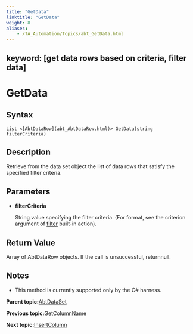 ```yaml
--- 
title: "GetData"
linktitle: "GetData"
weight: 8
aliases: 
    - /TA_Automation/Topics/abt_GetData.html
---
```

keyword: [get data rows based on criteria, filter data]
---

# GetData

## Syntax

`List <[AbtDataRow](abt_AbtDataRow.html)> GetData(string filterCriteria)`

## Description

Retrieve from the data set object the list of data rows that satisfy the specified filter criteria.

## Parameters

-   **filterCriteria**

    String value specifying the filter criteria. \(For format, see the criterion argument of [filter](filter.html) built-in action\).


## Return Value

Array of AbtDataRow objects. If the call is unsuccessful, returnnull.

## Notes

-   This method is currently supported only by the C\# harness.

**Parent topic:**[AbtDataSet](/TA_Automation/Topics/abt_AbtDataSet.html)

**Previous topic:**[GetColumnName](/TA_Automation/Topics/abt_GetColumnName.html)

**Next topic:**[InsertColumn](/TA_Automation/Topics/abt_InsertColumn.html)

